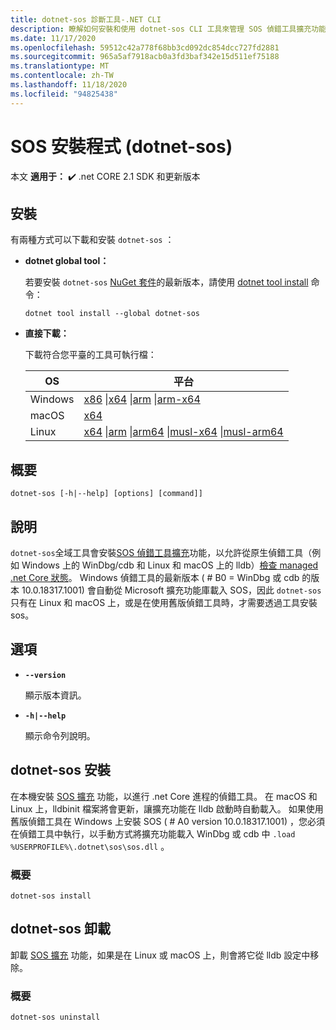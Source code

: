 ```yaml
---
title: dotnet-sos 診斷工具-.NET CLI
description: 瞭解如何安裝和使用 dotnet-sos CLI 工具來管理 SOS 偵錯工具擴充功能，此擴充功能可搭配 Windows 和 Linux 上的原生偵錯工具使用。
ms.date: 11/17/2020
ms.openlocfilehash: 59512c42a778f68bb3cd092dc854dcc727fd2881
ms.sourcegitcommit: 965a5af7918acb0a3fd3baf342e15d511ef75188
ms.translationtype: MT
ms.contentlocale: zh-TW
ms.lasthandoff: 11/18/2020
ms.locfileid: "94825438"
---
```

# <a name="sos-installer-dotnet-sos"></a>SOS 安裝程式 (dotnet-sos) 

本文 **適用于：** ✔️ .net CORE 2.1 SDK 和更新版本

## <a name="install"></a>安裝

有兩種方式可以下載和安裝 `dotnet-sos` ：

- **dotnet global tool：**

  若要安裝 `dotnet-sos` [NuGet 套件](https://www.nuget.org/packages/dotnet-sos)的最新版本，請使用 [dotnet tool install](../tools/dotnet-tool-install.md) 命令：

  ```dotnetcli
  dotnet tool install --global dotnet-sos
  ```

- **直接下載：**

  下載符合您平臺的工具可執行檔：

  | OS  | 平台 |
  | --- | -------- |
  | Windows | [x86](https://aka.ms/dotnet-sos/win-x86) \|[x64](https://aka.ms/dotnet-sos/win-x64) \|[arm](https://aka.ms/dotnet-sos/win-arm) \|[arm-x64](https://aka.ms/dotnet-sos/win-arm64) |
  | macOS   | [x64](https://aka.ms/dotnet-sos/osx-x64) |
  | Linux   | [x64](https://aka.ms/dotnet-sos/linux-x64) \|[arm](https://aka.ms/dotnet-sos/linux-arm) \|[arm64](https://aka.ms/dotnet-sos/linux-arm64) \|[musl-x64](https://aka.ms/dotnet-sos/linux-musl-x64) \|[musl-arm64](https://aka.ms/dotnet-sos/linux-musl-arm64) |

## <a name="synopsis"></a>概要

```console
dotnet-sos [-h|--help] [options] [command]]
```

## <a name="description"></a>說明

`dotnet-sos`全域工具會安裝[SOS 偵錯工具擴充](../../framework/tools/sos-dll-sos-debugging-extension.md)功能，以允許從原生偵錯工具（例如 Windows 上的 WinDbg/cdb 和 Linux 和 macOS 上的 lldb）[檢查 managed .net Core 狀態](https://github.com/dotnet/diagnostics/blob/master/documentation/sos-debugging-extension.md)。 Windows 偵錯工具的最新版本 ( # B0 = WinDbg 或 cdb 的版本 10.0.18317.1001) 會自動從 Microsoft 擴充功能庫載入 SOS，因此 `dotnet-sos` 只有在 Linux 和 macOS 上，或是在使用舊版偵錯工具時，才需要透過工具安裝 sos。

## <a name="options"></a>選項

- **`--version`**

  顯示版本資訊。

- **`-h|--help`**

  顯示命令列說明。

## <a name="dotnet-sos-install"></a>dotnet-sos 安裝

在本機安裝 [SOS 擴充](../../framework/tools/sos-dll-sos-debugging-extension.md) 功能，以進行 .net Core 進程的偵錯工具。 在 macOS 和 Linux 上，lldbinit 檔案將會更新，讓擴充功能在 lldb 啟動時自動載入。 如果使用舊版偵錯工具在 Windows 上安裝 SOS ( # A0 version 10.0.18317.1001) ，您必須在偵錯工具中執行，以手動方式將擴充功能載入 WinDbg 或 cdb 中 `.load %USERPROFILE%\.dotnet\sos\sos.dll` 。

### <a name="synopsis"></a>概要

```console
dotnet-sos install
```

## <a name="dotnet-sos-uninstall"></a>dotnet-sos 卸載

卸載 [SOS 擴充](../../framework/tools/sos-dll-sos-debugging-extension.md) 功能，如果是在 Linux 或 macOS 上，則會將它從 lldb 設定中移除。

### <a name="synopsis"></a>概要

```console
dotnet-sos uninstall
```
